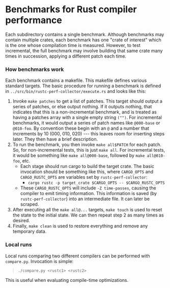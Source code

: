 # Benchmarks for Rust compiler performance

Each subdirectory contains a single benchmark. Although benchmarks may
contain multiple crates, each benchmark has one "crate of interest"
which is the one whose compilation time is measured. However, to test
incremental, the full benchmark may involve building that same crate
many times in succession, applying a different patch each time.

### How benchmarks work

Each benchmark contains a makefile. This makefile defines various
standard targets. The basic procedure for running a benchmark is defined
in `../src/bin/rustc-perf-collector/execute.rs` and looks like this:

1. Invoke `make patches` to get a list of patches. This target should
   output a series of patches, or else output nothing. If it outputs nothing,
   that indicates that this is a non-incremental benchmark, and is treated
   as having a patches array with a single empty string `("")`. For incremental
   benchmarks, it would output a series of patch names like `@000-base` or
   `@010-foo`. By convention these begin with an `@` and a number that increments
   by 10 (000, 010, 020) --- this leaves room for inserting steps later. They
   then have a brief description.
2. To run the benchmark, you then invoke `make all$PATCH` for each patch.
   So, for non-incremental tests, this is just `make all`. For incremental tests,
   it would be something like `make all@000-base`, followed by `make all@010-foo`, etc.
   - Each stage should run cargo to build the target crate. The basic
     invocation should be something like this, where `CARGO_OPTS` and
     `CARGO_RUSTC_OPTS` are variables set by `rustc-perf-collector`:
     - `cargo rustc -p target_crate $CARGO_OPTS -- $CARGO_RUSTC_OPTS`
   - These `CARGO_RUSTC_OPTS` will include `-Z time-passes`, causing the compiler to
     emit timing information. This information is saved (by `rustc-perf-collector`) into an
     intermediate file. It can later be scraped.
3. After executing all the `make all@...` targets, `make touch` is used to reset the state
   to the initial state. We can then repeat step 2 as many times as desired.
4. Finally, `make clean` is used to restore everything and remove any temporary data.

### Local runs

Local runs comparing two different compilers can be performed with
`compare.py`. Invocation is simple:

> `./compare.py <rustc1> <rustc2>`

This is useful when evaluating compile-time optimizations.
